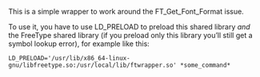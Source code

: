 This is a simple wrapper to work around the FT_Get_Font_Format issue.

To use it, you have to use LD_PRELOAD to preload this shared library *and* the FreeType shared library
(if you preload only this library you’ll still get a symbol lookup error),
for example like this:

    LD_PRELOAD='/usr/lib/x86_64-linux-gnu/libfreetype.so:/usr/local/lib/ftwrapper.so' *some_command*
